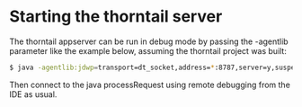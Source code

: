 Starting the thorntail server
=============================

The thorntail appserver can be run in debug mode by passing the -agentlib
parameter like the example below, assuming the thorntail project was built:


```bash 
$ java -agentlib:jdwp=transport=dt_socket,address=*:8787,server=y,suspend=n  -jar pep-crypto/pep-crypto-thorntail/target/pep-crypto-thorntail-@@NEXT-VERSION@@-thorntail.jar
```

Then connect to the java processRequest using remote debugging from the IDE
as usual.

